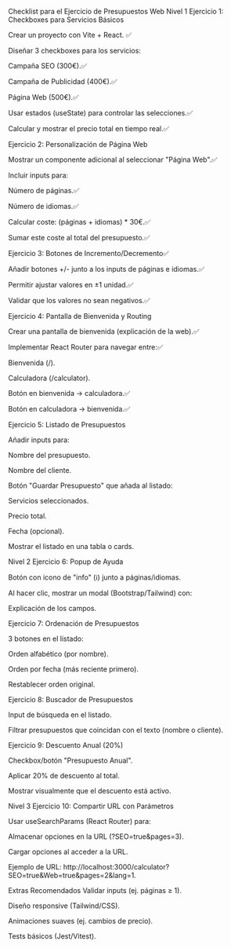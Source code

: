 Checklist para el Ejercicio de Presupuestos Web
Nivel 1
Ejercicio 1: Checkboxes para Servicios Básicos

Crear un proyecto con Vite + React. ✅

Diseñar 3 checkboxes para los servicios:

Campaña SEO (300€).✅

Campaña de Publicidad (400€).✅

Página Web (500€).✅

Usar estados (useState) para controlar las selecciones.✅

Calcular y mostrar el precio total en tiempo real.✅

Ejercicio 2: Personalización de Página Web

Mostrar un componente adicional al seleccionar "Página Web".✅

Incluir inputs para:

Número de páginas.✅

Número de idiomas.✅

Calcular coste: (páginas + idiomas) \* 30€.✅

Sumar este coste al total del presupuesto.✅

Ejercicio 3: Botones de Incremento/Decremento✅

Añadir botones +/- junto a los inputs de páginas e idiomas.✅

Permitir ajustar valores en ±1 unidad.✅

Validar que los valores no sean negativos.✅

Ejercicio 4: Pantalla de Bienvenida y Routing

Crear una pantalla de bienvenida (explicación de la web).✅

Implementar React Router para navegar entre:✅

Bienvenida (/).

Calculadora (/calculator).

Botón en bienvenida → calculadora.✅

Botón en calculadora → bienvenida.✅

Ejercicio 5: Listado de Presupuestos

Añadir inputs para:

Nombre del presupuesto.

Nombre del cliente.

Botón "Guardar Presupuesto" que añada al listado:

Servicios seleccionados.

Precio total.

Fecha (opcional).

Mostrar el listado en una tabla o cards.

Nivel 2
Ejercicio 6: Popup de Ayuda

Botón con icono de "info" (ℹ️) junto a páginas/idiomas.

Al hacer clic, mostrar un modal (Bootstrap/Tailwind) con:

Explicación de los campos.

Ejercicio 7: Ordenación de Presupuestos

3 botones en el listado:

Orden alfabético (por nombre).

Orden por fecha (más reciente primero).

Restablecer orden original.

Ejercicio 8: Buscador de Presupuestos

Input de búsqueda en el listado.

Filtrar presupuestos que coincidan con el texto (nombre o cliente).

Ejercicio 9: Descuento Anual (20%)

Checkbox/botón "Presupuesto Anual".

Aplicar 20% de descuento al total.

Mostrar visualmente que el descuento está activo.

Nivel 3
Ejercicio 10: Compartir URL con Parámetros

Usar useSearchParams (React Router) para:

Almacenar opciones en la URL (?SEO=true&pages=3).

Cargar opciones al acceder a la URL.

Ejemplo de URL:
http://localhost:3000/calculator?SEO=true&Web=true&pages=2&lang=1.

Extras Recomendados
Validar inputs (ej. páginas ≥ 1).

Diseño responsive (Tailwind/CSS).

Animaciones suaves (ej. cambios de precio).

Tests básicos (Jest/Vitest).
